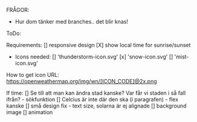FRÅGOR: 
- Hur dom tänker med branches.. det blir knas! 

ToDo: 

Requirements:
[] responsive design
[X] show local time for sunrise/sunset

* Icons needed:
  [] 'thunderstorm-icon.svg'
  [x] 'snow-icon.svg'
  [] 'mist-icon.svg'

How to get icon URL:
https://openweathermap.org/img/wn/[ICON_CODE]@2x.png

If time:
[] Se till att man kan ändra stad kanske? Var får vi staden i så fall ifrån? - sökfunktion
[] Celcius är inte där den ska (i paragrafen) - flex kanske
[] små design fix - text size, solarna är ej alignade
[] background image 
[] animation


